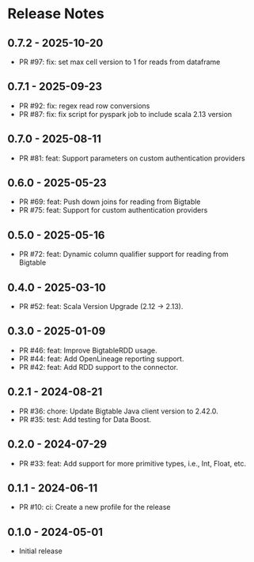 # Release Notes

## 0.7.2 - 2025-10-20

* PR #97: fix: set max cell version to 1 for reads from dataframe

## 0.7.1 - 2025-09-23

* PR #92: fix: regex read row conversions
* PR #87: fix: fix script for pyspark job to include scala 2.13 version 

## 0.7.0 - 2025-08-11

* PR #81: feat: Support parameters on custom authentication providers

## 0.6.0 - 2025-05-23

* PR #69: feat: Push down joins for reading from Bigtable
* PR #75: feat: Support for custom authentication providers

## 0.5.0 - 2025-05-16

* PR #72: feat: Dynamic column qualifier support for reading from Bigtable

## 0.4.0 - 2025-03-10

* PR #52: feat: Scala Version Upgrade (2.12 -> 2.13).

## 0.3.0 - 2025-01-09

* PR #46: feat: Improve BigtableRDD usage.
* PR #44: feat: Add OpenLineage reporting support.
* PR #42: feat: Add RDD support to the connector.

## 0.2.1 - 2024-08-21

* PR #36: chore: Update Bigtable Java client version to 2.42.0.
* PR #35: test: Add testing for Data Boost.

## 0.2.0 - 2024-07-29

* PR #33: feat: Add support for more primitive types, i.e., Int, Float, etc.

## 0.1.1 - 2024-06-11

* PR #10: ci: Create a new profile for the release

## 0.1.0 - 2024-05-01

* Initial release
